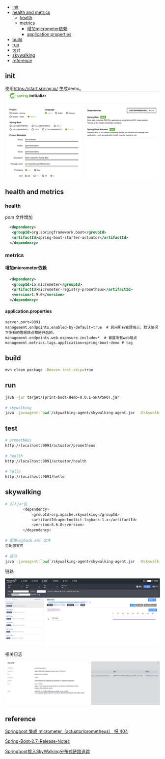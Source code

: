 
- [init](#init)
- [health and metrics](#health-and-metrics)
	- [health](#health)
	- [metrics](#metrics)
		- [增加micrometer依赖](#增加micrometer依赖)
		- [application.properties](#applicationproperties)
- [build](#build)
- [run](#run)
- [test](#test)
- [skywalking](#skywalking)
- [reference](#reference)

## init

使用<https://start.spring.io/> 生成demo。
![Alt text](images/image.png)

## health and metrics

### health

pom 文件增加

```xml
  <dependency>
   <groupId>org.springframework.boot</groupId>
   <artifactId>spring-boot-starter-actuator</artifactId>
  </dependency>
```

### metrics

#### 增加micrometer依赖

```xml
  <dependency>
   <groupId>io.micrometer</groupId>
   <artifactId>micrometer-registry-prometheus</artifactId>
   <version>1.9.0</version>
  </dependency>
```

#### application.properties

```properties
server.port=9091
management.endpoints.enabled-by-default=true  # 启用所有管理端点，默认情况下所有的管理端点都是开启的。
management.endpoints.web.exposure.include=*  # 暴露所有web端点 
management.metrics.tags.application=spring-boot-demo # tag
```

## build

```bash
mvn clean package -Dmaven.test.skip=true
```

## run

```bash
java -jar target/sprint-boot-demo-0.0.1-SNAPSHOT.jar

# skywalking
java -javaagent:`pwd`/skywalking-agent/skywalking-agent.jar  -Dskywalking.agent.service_name=spring-boot-demo -Dskywalking.collector.backend_service=127.0.0.1:11800 -jar target/sprint-boot-demo-0.0.1-SNAPSHOT.jar
```

## test

```bash
# prometheus
http://localhost:9091/actuator/prometheus

# health
http://localhost:9091/actuator/health

# hello
http://localhost:9091/hello
```

## skywalking

```bash
# 引入jar包 
        <dependency>
            <groupId>org.apache.skywalking</groupId>
            <artifactId>apm-toolkit-logback-1.x</artifactId>
            <version>8.6.0</version>
        </dependency>

# 配置logback.xml 文件
见配置文件

# 启动
java -javaagent:`pwd`/skywalking-agent/skywalking-agent.jar  -Dskywalking.agent.service_name=spring-boot-demo -Dskywalking.collector.backend_service=127.0.0.1:11800 -jar target/sprint-boot-demo-0.0.1-SNAPSHOT.jar
```

链路

![Alt text](images/image-1.png)

相关日志

![Alt text](images/image-2.png)

## reference

[Springboot 集成 micrometer（actuator/prometheus） 报 404](https://blog.csdn.net/linzhiji/article/details/112425193)

[Spring-Boot-2.7-Release-Notes](https://github.com/spring-projects/spring-boot/wiki/Spring-Boot-2.7-Release-Notes)

[Springboot接入SkyWalking分布式链路追踪](https://juejin.cn/post/6981640309943828487)

